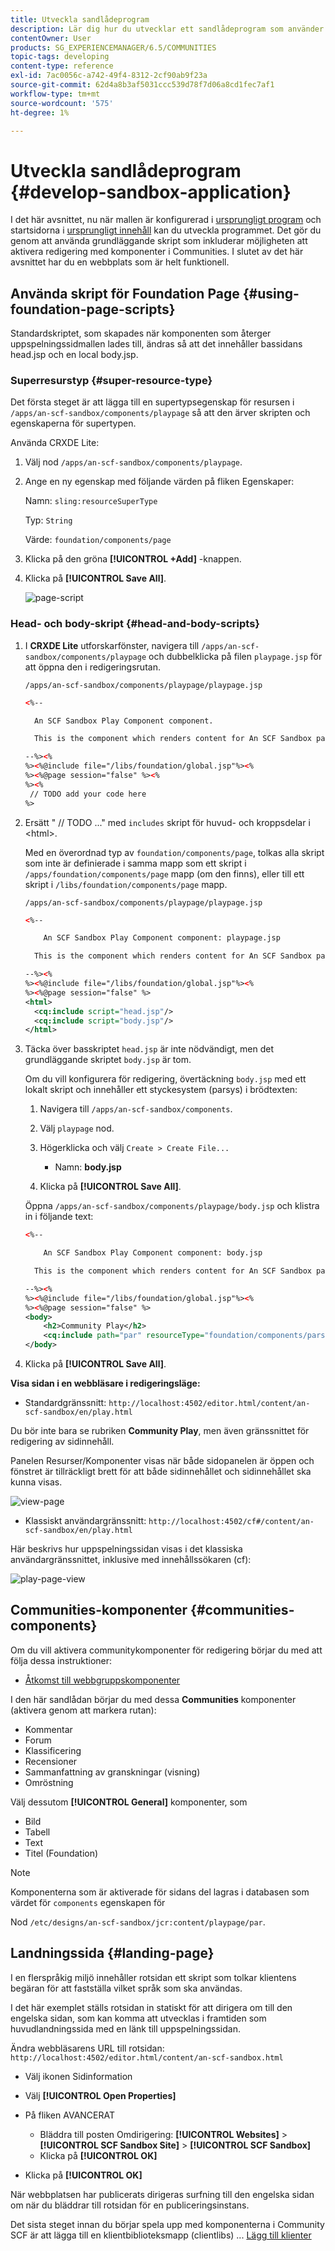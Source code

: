 ```yaml
---
title: Utveckla sandlådeprogram
description: Lär dig hur du utvecklar ett sandlådeprogram som använder grundskript och som har funktioner för att skapa med komponenter i Communities.
contentOwner: User
products: SG_EXPERIENCEMANAGER/6.5/COMMUNITIES
topic-tags: developing
content-type: reference
exl-id: 7ac0056c-a742-49f4-8312-2cf90ab9f23a
source-git-commit: 62d4a8b3af5031ccc539d78f7d06a8cd1fec7af1
workflow-type: tm+mt
source-wordcount: '575'
ht-degree: 1%

---
```


# Utveckla sandlådeprogram  {#develop-sandbox-application}

I det här avsnittet, nu när mallen är konfigurerad i [ursprungligt program](initial-app.md) och startsidorna i [ursprungligt innehåll](initial-content.md) kan du utveckla programmet. Det gör du genom att använda grundläggande skript som inkluderar möjligheten att aktivera redigering med komponenter i Communities. I slutet av det här avsnittet har du en webbplats som är helt funktionell.

## Använda skript för Foundation Page {#using-foundation-page-scripts}

Standardskriptet, som skapades när komponenten som återger uppspelningssidmallen lades till, ändras så att det innehåller bassidans head.jsp och en local body.jsp.

### Superresurstyp {#super-resource-type}

Det första steget är att lägga till en supertypsegenskap för resursen i `/apps/an-scf-sandbox/components/playpage` så att den ärver skripten och egenskaperna för supertypen.

Använda CRXDE Lite:

1. Välj nod `/apps/an-scf-sandbox/components/playpage`.
1. Ange en ny egenskap med följande värden på fliken Egenskaper:

   Namn: `sling:resourceSuperType`

   Typ: `String`

   Värde: `foundation/components/page`

1. Klicka på den gröna **[!UICONTROL +Add]** -knappen.
1. Klicka på **[!UICONTROL Save All]**.

   ![page-script](assets/page-script.png)

### Head- och body-skript {#head-and-body-scripts}

1. I **CRXDE Lite** utforskarfönster, navigera till `/apps/an-scf-sandbox/components/playpage` och dubbelklicka på filen `playpage.jsp` för att öppna den i redigeringsrutan.

   `/apps/an-scf-sandbox/components/playpage/playpage.jsp`

   ```xml
   <%--
   
     An SCF Sandbox Play Component component.
   
     This is the component which renders content for An SCF Sandbox page.
   
   --%><%
   %><%@include file="/libs/foundation/global.jsp"%><%
   %><%@page session="false" %><%
   %><%
    // TODO add your code here
   %>
   ```

1. Ersätt &quot; // TODO ...&quot; med `includes` skript för huvud- och kroppsdelar i &lt;html>.

   Med en överordnad typ av `foundation/components/page`, tolkas alla skript som inte är definierade i samma mapp som ett skript i `/apps/foundation/components/page` mapp (om den finns), eller till ett skript i `/libs/foundation/components/page` mapp.

   `/apps/an-scf-sandbox/components/playpage/playpage.jsp`

   ```xml
   <%--
   
       An SCF Sandbox Play Component component: playpage.jsp
   
     This is the component which renders content for An SCF Sandbox page.
   
   --%><%
   %><%@include file="/libs/foundation/global.jsp"%><%
   %><%@page session="false" %>
   <html>
     <cq:include script="head.jsp"/>
     <cq:include script="body.jsp"/>
   </html>
   ```

1. Täcka över basskriptet `head.jsp` är inte nödvändigt, men det grundläggande skriptet `body.jsp` är tom.

   Om du vill konfigurera för redigering, övertäckning `body.jsp` med ett lokalt skript och innehåller ett styckesystem (parsys) i brödtexten:

   1. Navigera till `/apps/an-scf-sandbox/components`.
   1. Välj `playpage` nod.
   1. Högerklicka och välj `Create > Create File...`

      * Namn: **body.jsp**

   1. Klicka på **[!UICONTROL Save All]**.

   Öppna `/apps/an-scf-sandbox/components/playpage/body.jsp` och klistra in i följande text:

   ```xml
   <%--
   
       An SCF Sandbox Play Component component: body.jsp
   
     This is the component which renders content for An SCF Sandbox page.
   
   --%><%
   %><%@include file="/libs/foundation/global.jsp"%><%
   %><%@page session="false" %>
   <body>
       <h2>Community Play</h2>
       <cq:include path="par" resourceType="foundation/components/parsys" />
   </body>
   ```

1. Klicka på **[!UICONTROL Save All]**.

**Visa sidan i en webbläsare i redigeringsläge:**

* Standardgränssnitt: `http://localhost:4502/editor.html/content/an-scf-sandbox/en/play.html`

Du bör inte bara se rubriken **Community Play**, men även gränssnittet för redigering av sidinnehåll.

Panelen Resurser/Komponenter visas när både sidopanelen är öppen och fönstret är tillräckligt brett för att både sidinnehållet och sidinnehållet ska kunna visas.

![view-page](assets/view-page.png)

* Klassiskt användargränssnitt: `http://localhost:4502/cf#/content/an-scf-sandbox/en/play.html`

Här beskrivs hur uppspelningssidan visas i det klassiska användargränssnittet, inklusive med innehållssökaren (cf):

![play-page-view](assets/play-page-view.png)

## Communities-komponenter {#communities-components}

Om du vill aktivera communitykomponenter för redigering börjar du med att följa dessa instruktioner:

* [Åtkomst till webbgruppskomponenter](basics.md#accessing-communities-components)

I den här sandlådan börjar du med dessa **Communities** komponenter (aktivera genom att markera rutan):

* Kommentar
* Forum
* Klassificering
* Recensioner
* Sammanfattning av granskningar (visning)
* Omröstning

Välj dessutom **[!UICONTROL General]** komponenter, som

* Bild
* Tabell
* Text
* Titel (Foundation)

>[!NOTE]
>
>Komponenterna som är aktiverade för sidans del lagras i databasen som värdet för `components` egenskapen för
>
>Nod `/etc/designs/an-scf-sandbox/jcr:content/playpage/par`.

## Landningssida {#landing-page}

I en flerspråkig miljö innehåller rotsidan ett skript som tolkar klientens begäran för att fastställa vilket språk som ska användas.

I det här exemplet ställs rotsidan in statiskt för att dirigera om till den engelska sidan, som kan komma att utvecklas i framtiden som huvudlandningssida med en länk till uppspelningssidan.

Ändra webbläsarens URL till rotsidan: `http://localhost:4502/editor.html/content/an-scf-sandbox.html`

* Välj ikonen Sidinformation
* Välj **[!UICONTROL Open Properties]**
* På fliken AVANCERAT

   * Bläddra till posten Omdirigering: **[!UICONTROL Websites]** > **[!UICONTROL SCF Sandbox Site]** > **[!UICONTROL SCF Sandbox]**
   * Klicka på **[!UICONTROL OK]**

* Klicka på **[!UICONTROL OK]**

När webbplatsen har publicerats dirigeras surfning till den engelska sidan om när du bläddrar till rotsidan för en publiceringsinstans.

Det sista steget innan du börjar spela upp med komponenterna i Community SCF är att lägga till en klientbiblioteksmapp (clientlibs) ... [Lägg till klienter](add-clientlibs.md)
